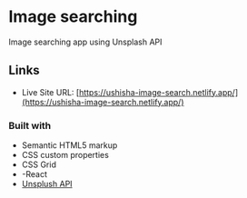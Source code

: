 # Image searching

Image searching app using Unsplash API

## Links

- Live Site URL: [https://ushisha-image-search.netlify.app/](https://ushisha-image-search.netlify.app/)

### Built with

- Semantic HTML5 markup
- CSS custom properties
- CSS Grid
- -React
- [Unsplush API](https://unsplash.com/developers)
